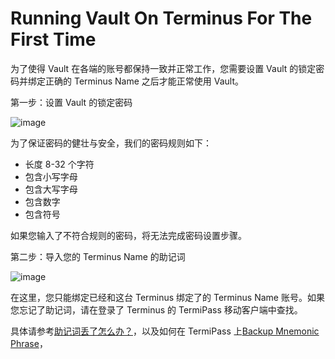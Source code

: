 # Running Vault On Terminus For The First Time

为了使得 Vault 在各端的账号都保持一致并正常工作，您需要设置 Vault 的锁定密码并绑定正确的 Terminus Name 之后才能正常使用 Vault。

第一步：设置 Vault 的锁定密码

![image](/images/how-to/terminus/vault_web1.jpg)

为了保证密码的健壮与安全，我们的密码规则如下：

- 长度 8-32 个字符
- 包含小写字母
- 包含大写字母
- 包含数字
- 包含符号

如果您输入了不符合规则的密码，将无法完成密码设置步骤。



第二步：导入您的 Terminus Name 的助记词

![image](/images/how-to/terminus/vault_web2.jpg)

在这里，您只能绑定已经和这台 Terminus 绑定了的 Terminus Name 账号。如果您忘记了助记词，请在登录了 Terminus 的 TermiPass 移动客户端中查找。

具体请参考[助记词丢了怎么办？](../../../overview/introduction/faq.md#助记词丢了怎么办)，以及如何在 TermiPass 上[Backup Mnemonic Phrase](../../termipass/account/index.md#backup-mnemonic-phrase.md)，
